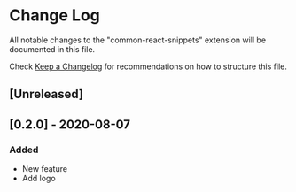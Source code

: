# Change Log

All notable changes to the "common-react-snippets" extension will be documented in this file.

Check [Keep a Changelog](http://keepachangelog.com/) for recommendations on how to structure this file.

## [Unreleased]

## [0.2.0] - 2020-08-07

### Added

- New feature
- Add logo
